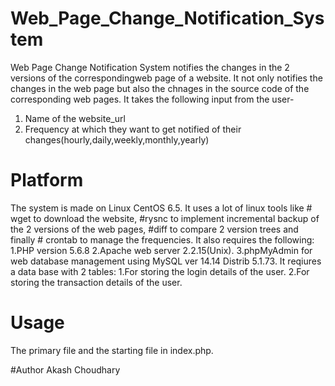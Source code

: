 
# Web_Page_Change_Notification_System
Web Page Change Notification System notifies the changes in the 2 versions of the correspondingweb page of a website. It not only notifies the changes in the web page but also the chnages in the source code of the corresponding web pages. It takes the following input from the user-
1. Name of the website_url
2. Frequency at which they want to get notified of their changes(hourly,daily,weekly,monthly,yearly)

# Platform
The system is made on Linux CentOS 6.5. It uses a lot of linux tools like # wget to download the website, #rysnc to implement incremental backup of the 2 versions of the web pages, #diff to compare 2 version trees and finally # crontab to manage the frequencies. It also requires the following:
1.PHP version 5.6.8
2.Apache web server 2.2.15(Unix).
3.phpMyAdmin for web database management using MySQL ver 14.14 Distrib 5.1.73.
       It reqiures a data base with 2 tables:
1.For storing the login details of the user.
2.For storing the transaction details of the user.

# Usage
The primary file and the starting file in index.php.

#Author
Akash Choudhary
